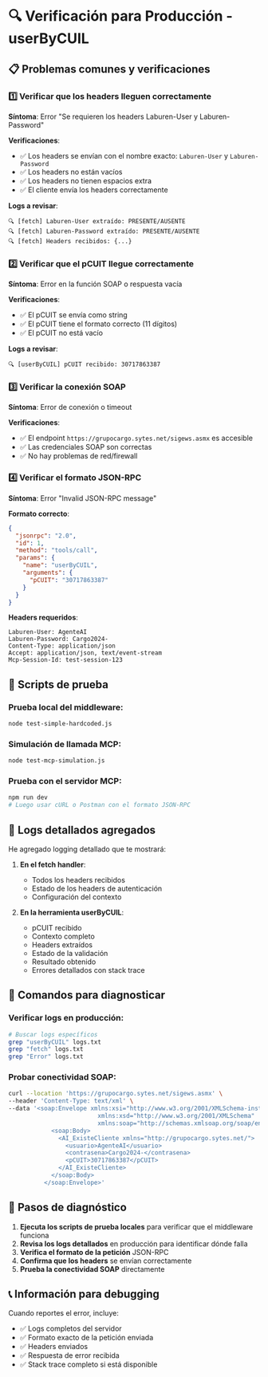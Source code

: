 # 🔍 Verificación para Producción - userByCUIL

## 📋 Problemas comunes y verificaciones

### 1️⃣ **Verificar que los headers lleguen correctamente**

**Síntoma**: Error "Se requieren los headers Laburen-User y Laburen-Password"

**Verificaciones**:
- ✅ Los headers se envían con el nombre exacto: `Laburen-User` y `Laburen-Password`
- ✅ Los headers no están vacíos
- ✅ Los headers no tienen espacios extra
- ✅ El cliente envía los headers correctamente

**Logs a revisar**:
```
🔍 [fetch] Laburen-User extraído: PRESENTE/AUSENTE
🔍 [fetch] Laburen-Password extraído: PRESENTE/AUSENTE
🔍 [fetch] Headers recibidos: {...}
```

### 2️⃣ **Verificar que el pCUIT llegue correctamente**

**Síntoma**: Error en la función SOAP o respuesta vacía

**Verificaciones**:
- ✅ El pCUIT se envía como string
- ✅ El pCUIT tiene el formato correcto (11 dígitos)
- ✅ El pCUIT no está vacío

**Logs a revisar**:
```
🔍 [userByCUIL] pCUIT recibido: 30717863387
```

### 3️⃣ **Verificar la conexión SOAP**

**Síntoma**: Error de conexión o timeout

**Verificaciones**:
- ✅ El endpoint `https://grupocargo.sytes.net/sigews.asmx` es accesible
- ✅ Las credenciales SOAP son correctas
- ✅ No hay problemas de red/firewall

### 4️⃣ **Verificar el formato JSON-RPC**

**Síntoma**: Error "Invalid JSON-RPC message"

**Formato correcto**:
```json
{
  "jsonrpc": "2.0",
  "id": 1,
  "method": "tools/call",
  "params": {
    "name": "userByCUIL",
    "arguments": {
      "pCUIT": "30717863387"
    }
  }
}
```

**Headers requeridos**:
```
Laburen-User: AgenteAI
Laburen-Password: Cargo2024-
Content-Type: application/json
Accept: application/json, text/event-stream
Mcp-Session-Id: test-session-123
```

## 🧪 Scripts de prueba

### **Prueba local del middleware:**
```bash
node test-simple-hardcoded.js
```

### **Simulación de llamada MCP:**
```bash
node test-mcp-simulation.js
```

### **Prueba con el servidor MCP:**
```bash
npm run dev
# Luego usar cURL o Postman con el formato JSON-RPC
```

## 📝 Logs detallados agregados

He agregado logging detallado que te mostrará:

1. **En el fetch handler**:
   - Todos los headers recibidos
   - Estado de los headers de autenticación
   - Configuración del contexto

2. **En la herramienta userByCUIL**:
   - pCUIT recibido
   - Contexto completo
   - Headers extraídos
   - Estado de la validación
   - Resultado obtenido
   - Errores detallados con stack trace

## 🔧 Comandos para diagnosticar

### **Verificar logs en producción:**
```bash
# Buscar logs específicos
grep "userByCUIL" logs.txt
grep "fetch" logs.txt
grep "Error" logs.txt
```

### **Probar conectividad SOAP:**
```bash
curl --location 'https://grupocargo.sytes.net/sigews.asmx' \
--header 'Content-Type: text/xml' \
--data '<soap:Envelope xmlns:xsi="http://www.w3.org/2001/XMLSchema-instance"
                         xmlns:xsd="http://www.w3.org/2001/XMLSchema"
                         xmlns:soap="http://schemas.xmlsoap.org/soap/envelope/">
            <soap:Body>
              <AI_ExisteCliente xmlns="http://grupocargo.sytes.net/">
                <usuario>AgenteAI</usuario>
                <contrasena>Cargo2024-</contrasena>
                <pCUIT>30717863387</pCUIT>
              </AI_ExisteCliente>
            </soap:Body>
          </soap:Envelope>'
```

## 🎯 Pasos de diagnóstico

1. **Ejecuta los scripts de prueba locales** para verificar que el middleware funciona
2. **Revisa los logs detallados** en producción para identificar dónde falla
3. **Verifica el formato de la petición** JSON-RPC
4. **Confirma que los headers** se envían correctamente
5. **Prueba la conectividad SOAP** directamente

## 📞 Información para debugging

Cuando reportes el error, incluye:

- ✅ Logs completos del servidor
- ✅ Formato exacto de la petición enviada
- ✅ Headers enviados
- ✅ Respuesta de error recibida
- ✅ Stack trace completo si está disponible 